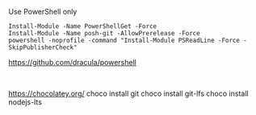 Use PowerShell only

```
Install-Module -Name PowerShellGet -Force
Install-Module -Name posh-git -AllowPrerelease -Force
powershell -noprofile -command "Install-Module PSReadLine -Force -SkipPublisherCheck"
```

https://github.com/dracula/powershell

<br/>

https://chocolatey.org/
choco install git
choco install git-lfs
choco install nodejs-lts
